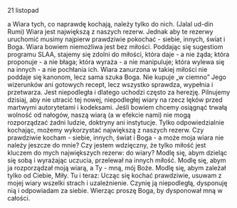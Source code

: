 21 listopad

a
Wiara tych, co naprawdę kochają, należy tylko do nich.
(Jalal ud-din Rumi)
 Wiara jest największą z naszych rezerw. Jednak aby te rezerwy uruchomić musimy najpierw prawdziwie pokochać - siebie, innych, świat i Boga. Wiara bowiem niemożliwa jest bez miłości. Poddając się sugestiom programu SLAA, stajemy się zdolni do miłości, która daje - a nie żąda; która proponuje - a nie błaga; która wyraża - a nie manipuluje; która wylewa się na innych - a nie pochłania ich. Wiara zanurzona w takiej miłości nie poddaje się kanonom, lecz sama szuka Boga. Nie kupuje „w ciemno” Jego wizerunków ani gotowych recept, lecz wszystko sprawdza, wypełnia i przetwarza. Jest niepodległa i dlatego uchodzi często za herezję. Pilnujemy dzisiaj, aby nie utracić tej nowej, niepodległej wiary na rzecz lęków przed martwymi autorytetami i kodeksami. Jeśli bowiem chcemy osiągnąć trwałą wolność od nałogów, naszą wiarą (a w efekcie nami) nie mogą rozporządzać żadni ludzie, doktryny ani instytucje. Tylko odpowiedzialnie kochając, możemy wykorzystać największą z naszych rezerw.
 Czy prawdziwie kocham - siebie, innych, świat i Boga - a może moja wiara nie należy jeszcze do mnie? Czy jestem wdzięczny, że tylko miłość jest kluczem do mych największych rezerw: do wiary?
 Modlę się, abym dzieląc się sobą i wyrażając uczucia, przelewał na innych miłość. Modlę się, abym ja rozporządzał moją wiarą, a Ty - mną, mój Boże. Modlę się, abym zależał tylko od Ciebie, Miły.
 Tu i teraz: Ucząc się kochać prawdziwie, usuwam z mojej wiary wszelki strach i uzależnienie. Czynię ją niepodległą, dysponuję nią i odpowiadam za siebie. Wierząc proszę Boga, by dysponował mną w całości.
